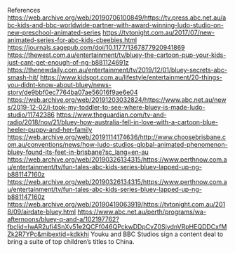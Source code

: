 References
https://web.archive.org/web/20190706100849/https://tv.press.abc.net.au/abc-kids-and-bbc-worldwide-partner-with-award-winning-ludo-studio-on-new-preschool-animated-series
https://tvtonight.com.au/2017/07/new-animated-series-for-abc-kids-cbeebies.html
https://journals.sagepub.com/doi/10.1177/1367877920941869
https://thewest.com.au/entertainment/tv/bluey-the-cartoon-pup-your-kids-just-cant-get-enough-of-ng-b881124691z
https://thenewdaily.com.au/entertainment/tv/2019/12/01/bluey-secrets-abc-smash-hit/
https://www.kidspot.com.au/lifestyle/entertainment/20-things-you-didnt-know-about-bluey/news-story/de9bbf0ec7764ba07ae56016f9ae6e04
https://web.archive.org/web/20191203032824/https://www.abc.net.au/news/2019-12-02/i-took-my-toddler-to-see-where-bluey-is-made-ludo-studio/11742386
https://www.theguardian.com/tv-and-radio/2018/nov/21/bluey-how-australia-fell-in-love-with-a-cartoon-blue-heeler-puppy-and-her-family
https://web.archive.org/web/20191114174636/http://www.choosebrisbane.com.au/conventions/news/how-ludo-studios-global-animated-phenomenon-bluey-found-its-feet-in-brisbane?sc_lang=en-au
https://web.archive.org/web/20190326134315/https://www.perthnow.com.au/entertainment/tv/fun-tales-abc-kids-series-bluey-lapped-up-ng-b881147160z
https://web.archive.org/web/20190326134315/https://www.perthnow.com.au/entertainment/tv/fun-tales-abc-kids-series-bluey-lapped-up-ng-b881147160z
https://web.archive.org/web/20190419063919/https://tvtonight.com.au/2018/09/airdate-bluey.html
https://www.abc.net.au/perth/programs/wa-afternoons/bluey-q-and-a/102197762?fbclid=IwAR2ufi4SnXv51e2QCFf046QPckwDDpCvZ0SjvdnVRpHEQDDCxfMZk2R7YPc&mibextid=kdkkhi
Youku and BBC Studios sign a content deal to bring a suite of top children’s titles to China.
